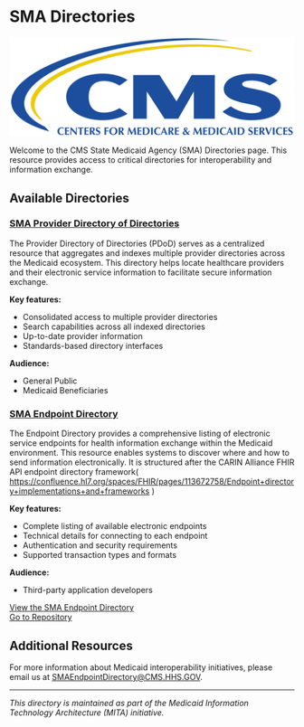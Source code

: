# SMA Directories
![CMS Logo](CMS.png)

Welcome to the CMS State Medicaid Agency (SMA) Directories page. This resource provides access to critical directories for interoperability and information exchange.

## Available Directories

### [SMA Provider Directory of Directories](https://example.com/sma-provider-directory)

The Provider Directory of Directories (PDoD) serves as a centralized resource that aggregates and indexes multiple provider directories across the Medicaid ecosystem. This directory helps locate healthcare providers and their electronic service information to facilitate secure information exchange.

**Key features:**
- Consolidated access to multiple provider directories
- Search capabilities across all indexed directories
- Up-to-date provider information
- Standards-based directory interfaces

**Audience:**
- General Public
- Medicaid Beneficiaries  


### [SMA Endpoint Directory](https://github.com/CMSgov/SMA-Endpoint-Directory)

The Endpoint Directory provides a comprehensive listing of electronic service endpoints for health information exchange within the Medicaid environment. This resource enables systems to discover where and how to send information electronically. It is structured after the CARIN Alliance FHIR API endpoint directory framework( https://confluence.hl7.org/spaces/FHIR/pages/113672758/Endpoint+directory+implementations+and+frameworks )

**Key features:**
- Complete listing of available electronic endpoints
- Technical details for connecting to each endpoint
- Authentication and security requirements
- Supported transaction types and formats

**Audience:**
- Third-party application developers 

[View the SMA Endpoint Directory](https://github.com/CMSgov/SMA-Endpoint-Directory/blob/main/SMAEndpointDirectory.csv)\
[Go to Repository](https://github.com/CMSgov/SMA-Endpoint-Directory)

## Additional Resources

For more information about Medicaid interoperability initiatives, please email us at SMAEndpointDirectory@CMS.HHS.GOV.



---

*This directory is maintained as part of the Medicaid Information Technology Architecture (MITA) initiative.*
